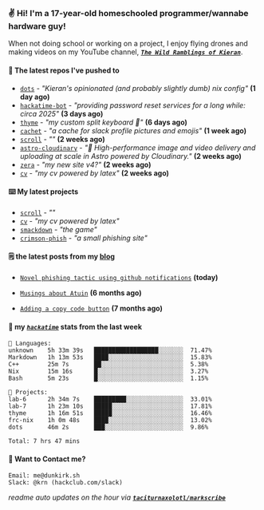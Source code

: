 ### ✌️ Hi! I'm a 17-year-old homeschooled programmer/wannabe hardware guy!

When not doing school or working on a project, I enjoy flying drones and making videos on my YouTube channel, [**_`The Wild Ramblings of Kieran`_**](https://youtube.com/@kieran.rambles).

#### 👷 The latest repos I've pushed to

- [`dots`](https://github.com/taciturnaxolotl/dots) - _"Kieran's opinionated (and probably slightly dumb) nix config"_ **(1 day ago)**
- [`hackatime-bot`](https://github.com/taciturnaxolotl/hackatime-bot) - _"providing password reset services for a long while: circa 2025"_ **(3 days ago)**
- [`thyme`](https://github.com/taciturnaxolotl/thyme) - _"my custom split keyboard 🫶"_ **(6 days ago)**
- [`cachet`](https://github.com/taciturnaxolotl/cachet) - _"a cache for slack profile pictures and emojis"_ **(1 week ago)**
- [`scroll`](https://github.com/taciturnaxolotl/scroll) - _""_ **(2 weeks ago)**
- [`astro-cloudinary`](https://github.com/cloudinary-community/astro-cloudinary) - _"🚀 High-performance image and video delivery and uploading at scale in Astro powered by Cloudinary."_ **(2 weeks ago)**
- [`zera`](https://github.com/taciturnaxolotl/zera) - _"my new site v4?"_ **(2 weeks ago)**
- [`cv`](https://github.com/taciturnaxolotl/cv) - _"my cv powered by latex"_ **(2 weeks ago)**

#### ⌨️ My latest projects

- [`scroll`](https://github.com/taciturnaxolotl/scroll) - _""_
- [`cv`](https://github.com/taciturnaxolotl/cv) - _"my cv powered by latex"_
- [`smackdown`](https://github.com/taciturnaxolotl/smackdown) - _"the game"_
- [`crimson-phish`](https://github.com/taciturnaxolotl/crimson-phish) - _"a small phishing site"_

#### 🗒️ the latest posts from my [blog](https://dunkirk.sh)

- [`Novel phishing tactic using github notifications`](https://dunkirk.sh/blog/github-phishing/) **(today)**

- [`Musings about Atuin`](https://dunkirk.sh/blog/atuin/) **(6 months ago)**

- [`Adding a copy code button`](https://dunkirk.sh/blog/adding-a-copy-button/) **(7 months ago)**



#### 📡 my [_`hackatime`_](https://waka.hackclub.com) stats from the last week

```text
💾 Languages:
unknown    5h 33m 39s   ██████████████████░░░░░░░  71.47%
Markdown   1h 13m 53s   ████░░░░░░░░░░░░░░░░░░░░░  15.83%
C++        25m 7s       ██░░░░░░░░░░░░░░░░░░░░░░░  5.38%
Nix        15m 16s      █░░░░░░░░░░░░░░░░░░░░░░░░  3.27%
Bash       5m 23s       █░░░░░░░░░░░░░░░░░░░░░░░░  1.15%

💼 Projects:
lab-6      2h 34m 7s    █████████░░░░░░░░░░░░░░░░  33.01%
lab-7      1h 23m 10s   █████░░░░░░░░░░░░░░░░░░░░  17.81%
thyme      1h 16m 51s   █████░░░░░░░░░░░░░░░░░░░░  16.46%
frc-nix    1h 0m 48s    ████░░░░░░░░░░░░░░░░░░░░░  13.02%
dots       46m 2s       ███░░░░░░░░░░░░░░░░░░░░░░  9.86%

Total: 7 hrs 47 mins
```

#### 📮 Want to Contact me?

```text
Email: me@dunkirk.sh
Slack: @krn (hackclub.com/slack)
```

_readme auto updates on the hour via [**`taciturnaxolotl/markscribe`**](https://github.com/taciturnaxolotl/markscribe)_
